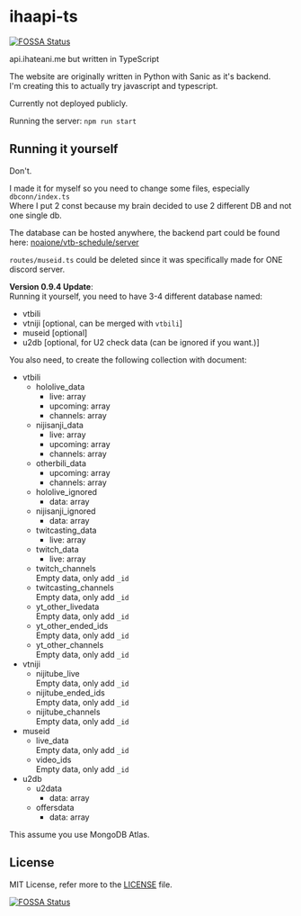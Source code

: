 # ihaapi-ts
[![FOSSA Status](https://app.fossa.com/api/projects/git%2Bgithub.com%2Fnoaione%2Fihaapi-ts.svg?type=shield)](https://app.fossa.com/projects/git%2Bgithub.com%2Fnoaione%2Fihaapi-ts?ref=badge_shield)

api.ihateani.me but written in TypeScript

The website are originally written in Python with Sanic as it's backend.<br>
I'm creating this to actually try javascript and typescript.

Currently not deployed publicly.

Running the server: `npm run start`

## Running it yourself
Don't.

I made it for myself so you need to change some files, especially `dbconn/index.ts`<br>
Where I put 2 const because my brain decided to use 2 different DB and not one single db.

The database can be hosted anywhere, the backend part could be found here: [noaione/vtb-schedule/server](https://github.com/noaione/vtb-schedule/tree/master/server)

`routes/museid.ts` could be deleted since it was specifically made for ONE discord server.

**Version 0.9.4 Update**:<br>
Running it yourself, you need to have 3-4 different database named:<br>
- vtbili
- vtniji [optional, can be merged with `vtbili`]
- museid [optional]
- u2db [optional, for U2 check data (can be ignored if you want.)]

You also need, to create the following collection with document:<br>
- vtbili
    - hololive_data
        - live: array
        - upcoming: array
        - channels: array
    - nijisanji_data
        - live: array
        - upcoming: array
        - channels: array
    - otherbili_data
        - upcoming: array
        - channels: array
    - hololive_ignored
        - data: array
    - nijisanji_ignored
        - data: array
    - twitcasting_data
        - live: array
    - twitch_data
        - live: array
    - twitch_channels<br>
        Empty data, only add `_id`
    - twitcasting_channels<br>
        Empty data, only add `_id`
    - yt_other_livedata<br>
        Empty data, only add `_id`
    - yt_other_ended_ids<br>
        Empty data, only add `_id`
    - yt_other_channels<br>
        Empty data, only add `_id`
- vtniji
    - nijitube_live<br>
        Empty data, only add `_id`
    - nijitube_ended_ids<br>
        Empty data, only add `_id`
    - nijitube_channels<br>
        Empty data, only add `_id`
- museid
    - live_data<br>
        Empty data, only add `_id`
    - video_ids<br>
        Empty data, only add `_id`
- u2db
    - u2data
        - data: array
    - offersdata
        - data: array

This assume you use MongoDB Atlas.

## License
MIT License, refer more to the [LICENSE](https://github.com/noaione/ihaapi-ts/blob/master/LICENSE) file.


[![FOSSA Status](https://app.fossa.com/api/projects/git%2Bgithub.com%2Fnoaione%2Fihaapi-ts.svg?type=large)](https://app.fossa.com/projects/git%2Bgithub.com%2Fnoaione%2Fihaapi-ts?ref=badge_large)